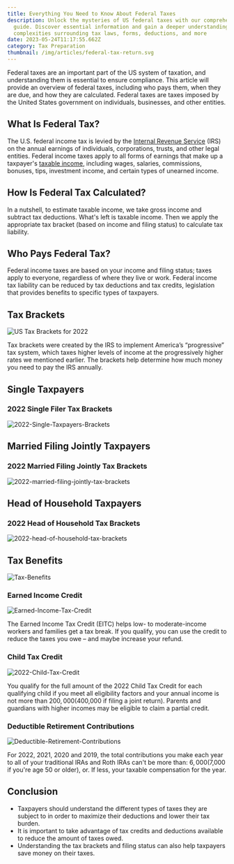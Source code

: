 ```yaml
---
title: Everything You Need to Know About Federal Taxes
description: Unlock the mysteries of US federal taxes with our comprehensive
  guide. Discover essential information and gain a deeper understanding of the
  complexities surrounding tax laws, forms, deductions, and more
date: 2023-05-24T11:17:55.662Z
category: Tax Preparation
thumbnail: /img/articles/federal-tax-return.svg
---
```

Federal taxes are an important part of the US system of taxation, and understanding them is essential to ensure compliance. This article will provide an overview of federal taxes, including who pays them, when they are due, and how they are calculated. Federal taxes are taxes imposed by the United States government on individuals, businesses, and other entities.

## What Is Federal Tax?

The U.S. federal income tax is levied by the [Internal Revenue Service](https://www.investopedia.com/terms/i/irs.asp) (IRS) on the annual earnings of individuals, corporations, trusts, and other legal entities. Federal income taxes apply to all forms of earnings that make up a taxpayer's [taxable income](https://www.investopedia.com/terms/t/taxableincome.asp), including wages, salaries, commissions, bonuses, tips, investment income, and certain types of unearned income.

## How Is Federal Tax Calculated?

In a nutshell, to estimate taxable income, we take gross income and subtract tax deductions. What's left is taxable income. Then we apply the appropriate tax bracket (based on income and filing status) to calculate tax liability.

## Who Pays Federal Tax?

Federal income taxes are based on your income and filing status; taxes apply to everyone, regardless of where they live or work. Federal income tax liability can be reduced by tax deductions and tax credits, legislation that provides benefits to specific types of taxpayers.

## Tax Brackets

![US Tax Brackets for 2022](/img/articles/tax-brackets.svg "US Tax Brackets")

Tax brackets were created by the IRS to implement America’s “progressive” tax system, which taxes higher levels of income at the progressively higher rates we mentioned earlier. The brackets help determine how much money you need to pay the IRS annually.

## Single Taxpayers

### 2022 Single Filer Tax Brackets

![2022-Single-Taxpayers-Brackets](/img/articles/single-taxpayers.svg "Single-Taxpayers")

## Married Filing Jointly Taxpayers

### 2022 Married Filing Jointly Tax Brackets

![2022-married-filing-jointly-tax-brackets](/img/articles/married-taxpayers.svg "Married-filing-jointly-taxpayers")

## Head of Household Taxpayers

### 2022 Head of Household Tax Brackets

![2022-head-of-household-tax-brackets](/img/articles/household-taxpayers.svg "Head-of-Household-Taxpayers")

## Tax Benefits

![Tax-Benefits](/img/articles/tax-benefits.svg "Tax-Benifits-2023")

### Earned Income Credit

![Earned-Income-Tax-Credit](/img/articles/earned-income-tax-credit.png "Earned-Income-Tax-Credit")

The Earned Income Tax Credit (EITC) helps low- to moderate-income workers and families get a tax break. If you qualify, you can use the credit to reduce the taxes you owe – and maybe increase your refund.

### Child Tax Credit

![2022-Child-Tax-Credit](/img/articles/child-tax-credit.svg "Child-Tax-Credit")

You qualify for the full amount of the 2022 Child Tax Credit for each qualifying child if you meet all eligibility factors and your annual income is not more than $200,000 ($400,000 if filing a joint return). Parents and guardians with higher incomes may be eligible to claim a partial credit.

### Deductible Retirement Contributions

![Deductible-Retirement-Contributions](/img/articles/deductible-retirement-.svg "Deductible-Retirement-Contributions")

For 2022, 2021, 2020 and 2019, the total contributions you make each year to all of your traditional IRAs and Roth IRAs can't be more than: $6,000 ($7,000 if you're age 50 or older), or. If less, your taxable compensation for the year.

## Conclusion

* Taxpayers should understand the different types of taxes they are subject to in order to maximize their deductions and lower their tax burden.
* It is important to take advantage of tax credits and deductions available to reduce the amount of taxes owed.
* Understanding the tax brackets and filing status can also help taxpayers save money on their taxes.